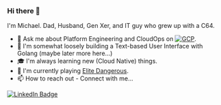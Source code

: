 ### Hi there 👋

I'm Michael. Dad, Husband, Gen Xer, and IT guy who grew up with a C64.
- 💬 Ask me about Platform Engineering and CloudOps on 
[![GCP](https://img.shields.io/badge/Google%20Cloud%20Platform-blue?style=for-the-badge&logo=google-cloud&logoColor=white&link=https://cloud.google.com/)](https://cloud.google.com/).
- 👷 I'm somewhat loosely building a Text-based User Interface with Golang (maybe later more here...) 
- 🎓 I'm always learning new (Cloud Native) things.
- 🚀 I'm currently playing [Elite Dangerous](https://www.elitedangerous.com/).
- 📫 How to reach out - Connect with me...

[![LinkedIn Badge](https://img.shields.io/badge/-m5lk3n-blue?style=for-the-badge&logo=Linkedin&logoColor=white&link=https://www.linkedin.com/in/m5lk3n/)](https://www.linkedin.com/in/m5lk3n/)

<!--
**m5lk3n/m5lk3n** is a ✨ _special_ ✨ repository because its `README.md` (this file) appears on your GitHub profile.

Here are some ideas to get you started:

- 🔭 I’m currently working on ...
- 🌱 I’m currently learning ...
- 👯 I’m looking to collaborate on ...
- 🤔 I’m looking for help with ...
- 💬 Ask me about ...
- 📫 How to reach me: ...
- 😄 Pronouns: ...
- ⚡ Fun fact: ...
-->

